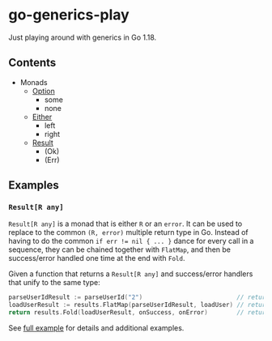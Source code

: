 # go-generics-play

Just playing around with generics in Go 1.18.

## Contents

- Monads
  - [Option](https://github.com/ryanbrainard/go-generics-play/tree/main/monads/options)
    - some
    - none
  - [Either](https://github.com/ryanbrainard/go-generics-play/tree/main/monads/eithers)
    - left
    - right
  - [Result](https://github.com/ryanbrainard/go-generics-play/tree/main/monads/results)
    - (Ok)
    - (Err)

## Examples

### `Result[R any]`

`Result[R any]` is a monad that is either `R` or an `error`. 
It can  be used to replace to the common `(R, error)` multiple return type in Go.
Instead of having to do the common `if err != nil { ... }` dance for every call in a sequence,
they can be chained together with `FlatMap`, and then be success/error handled one time at the end with `Fold`.

Given a function that returns a `Result[R any]` and success/error handlers that unify to the same type:

```go
parseUserIdResult := parseUserId("2")                          // returns `Result[int64]` (i.e. `int64` or `error`).
loadUserResult := results.FlatMap(parseUserIdResult, loadUser) // returns `Result[User]`  (i.e. `User` or `error`). skips if previous function errored.
return results.Fold(loadUserResult, onSuccess, onError)        // returns `string` for both success and error cases.
```

See [full example](https://github.com/ryanbrainard/go-generics-play/blob/main/monads/results/results_example_full_test.go) for details and additional examples.